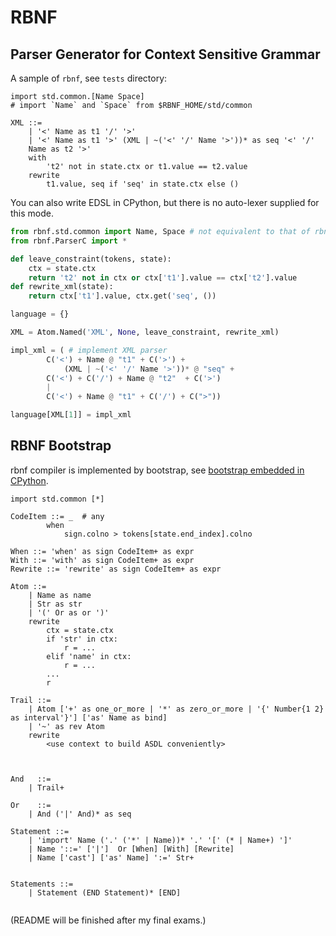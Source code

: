 # RBNF

Parser Generator for Context Sensitive Grammar
---------------------------------------------------

A sample of `rbnf`, see `tests` directory:
```
import std.common.[Name Space] 
# import `Name` and `Space` from $RBNF_HOME/std/common  

XML ::= 
    | '<' Name as t1 '/' '>'
    | '<' Name as t1 '>' (XML | ~('<' '/' Name '>'))* as seq '<' '/' 
    Name as t2 '>'
    with
        't2' not in state.ctx or t1.value == t2.value
    rewrite
        t1.value, seq if 'seq' in state.ctx else ()
```

You can also write EDSL in CPython, but there is no auto-lexer supplied for this mode.
```python
from rbnf.std.common import Name, Space # not equivalent to that of rbnf script
from rbnf.ParserC import *

def leave_constraint(tokens, state):
    ctx = state.ctx
    return 't2' not in ctx or ctx['t1'].value == ctx['t2'].value
def rewrite_xml(state):
    return ctx['t1'].value, ctx.get('seq', ())

language = {}

XML = Atom.Named('XML', None, leave_constraint, rewrite_xml)

impl_xml = ( # implement XML parser 
        C('<') + Name @ "t1" + C('>') + 
            (XML | ~('<' '/' Name '>'))* @ "seq" + 
        C('<') + C('/') + Name @ "t2"  + C('>') 
        |
        C('<') + Name @ "t1" + C('/') + C(">"))

language[XML[1]] = impl_xml

```



RBNF Bootstrap
----------------------------------------------

rbnf compiler is implemented by bootstrap, see [bootstrap embedded in CPython](https://github.com/thautwarm/Ruiko/blob/master/rbnf/std/rbnf_parser.py).


```
import std.common [*]

CodeItem ::= _  # any
        when
            sign.colno > tokens[state.end_index].colno

When ::= 'when' as sign CodeItem+ as expr
With ::= 'with' as sign CodeItem+ as expr
Rewrite ::= 'rewrite' as sign CodeItem+ as expr

Atom ::=
    | Name as name
    | Str as str
    | '(' Or as or ')'
    rewrite
        ctx = state.ctx
        if 'str' in ctx:
            r = ...
        elif 'name' in ctx:
            r = ...
        ...
        r

Trail ::=
    | Atom ['+' as one_or_more | '*' as zero_or_more | '{' Number{1 2} as interval'}'] ['as' Name as bind]
    | '~' as rev Atom
    rewrite
        <use context to build ASDL conveniently>
    


And   ::=
    | Trail+

Or    ::=
    | And ('|' And)* as seq

Statement ::=
    | 'import' Name ('.' ('*' | Name))* '.' '[' (* | Name+) ']'
    | Name '::=' ['|']  Or [When] [With] [Rewrite]
    | Name ['cast'] ['as' Name] ':=' Str+
    

Statements ::=
    | Statement (END Statement)* [END]
        
```

(README will be finished after my final exams.)